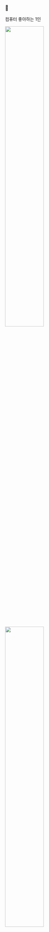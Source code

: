 <meta name="viewport" content="width=device-width, initial-scale=1">
<link rel="stylesheet" href="./main.css">
  <div class="left">
    <h3> 🐹 <br></h3>
    <div class="about">
      <span class="circle"></span>
      <p class="fs-14"> 컴퓨터 좋아하는 1인 </p>
      <div class="hr"></div>
    </div>
  </div>
  <div class="right">
    <img width="50%" src="https://github-readme-stats.vercel.app/api?username=euijinbang&theme=material-palenight"/>
    <img width="50%" src="https://github-readme-stats.vercel.app/api/top-langs/?username=euijinbang&layout=compact&hide=javascript&theme=material-palenight"/>
  </div>
    <a href="https://hits.seeyoufarm.com">
    <img src="https://hits.seeyoufarm.com/api/count/incr/badge.svg?url=https%3A%2F%2Fgithub.com%2Feuijinbang&count_bg=%2379C83D&title_bg=%23555555&icon=&icon_color=%23E7E7E7&title=hits&edge_flat=false"/>
